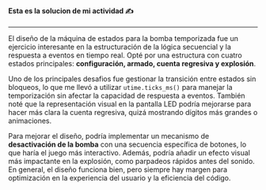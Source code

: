 #### Esta es la solucion de mi actividad ✍️
---

El diseño de la máquina de estados para la bomba temporizada fue un ejercicio interesante en la estructuración de la lógica secuencial y la respuesta a eventos en tiempo real. Opté por una estructura con cuatro estados principales: **configuración, armado, cuenta regresiva y explosión**.

Uno de los principales desafios fue gestionar la transición entre estados sin bloqueos, lo que me llevó a utilizar `utime.ticks_ms()` para manejar la temporización sin afectar la capacidad de respuesta a eventos. También noté que la representación visual en la pantalla LED podría mejorarse para hacer más clara la cuenta regresiva, quizá mostrando dígitos más grandes o animaciones.  

Para mejorar el diseño, podría implementar un mecanismo de **desactivación de la bomba** con una secuencia específica de botones, lo que haría el juego más interactivo. Además, podría añadir un efecto visual más impactante en la explosión, como parpadeos rápidos antes del sonido. En general, el diseño funciona bien, pero siempre hay margen para optimización en la experiencia del usuario y la eficiencia del código.  

